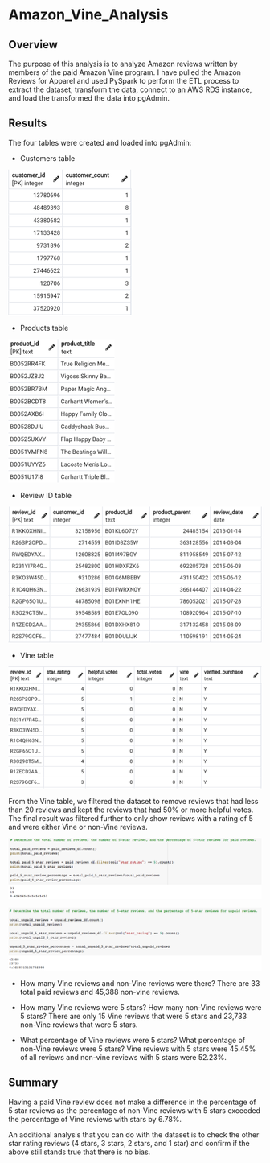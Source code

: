 # Amazon_Vine_Analysis

## Overview 

The purpose of this analysis is to analyze Amazon reviews written by members of the paid Amazon Vine program. I have pulled the Amazon Reviews for Apparel and used PySpark to perform the ETL process to extract the dataset, transform the data, connect to an AWS RDS instance, and load the transformed the data into pgAdmin. 

## Results

The four tables were created and loaded into pgAdmin:

- Customers table

![customers_table](images/customers_table.png)

- Products table

![products_table](images/products_table.png)

- Review ID table

![review_id_table](images/review_id_table.png)

- Vine table

![vine_table](images/vine_table.png)



From the Vine table, we filtered the dataset to remove reviews that had less than 20 reviews and kept the reviews that had 50% or more helpful votes. The final result was filtered further to only show reviews with a rating of 5 and were either Vine or non-Vine reviews. 

![vine_reviews](images/vine_reviews.png)

![non_vine_reviews](images/non_vine_reviews.png)


- How many Vine reviews and non-Vine reviews were there?
There are 33 total paid reviews and 45,388 non-vine reviews. 

- How many Vine reviews were 5 stars? How many non-Vine reviews were 5 stars?
There are only 15 Vine reviews that were 5 stars and 23,733 non-Vine reviews that were 5 stars.

- What percentage of Vine reviews were 5 stars? What percentage of non-Vine reviews were 5 stars?
Vine reviews with 5 stars were 45.45% of all reviews and non-vine reviews with 5 stars were 52.23%.

## Summary
Having a paid Vine review does not make a difference in the percentage of 5 star reviews as the percentage of non-Vine reviews with 5 stars exceeded the percentage of Vine reviews with stars by 6.78%. 

An additional analysis that you can do with the dataset is to check the other star rating reviews (4 stars, 3 stars, 2 stars, and 1 star) and confirm if the above still stands true that there is no bias. 